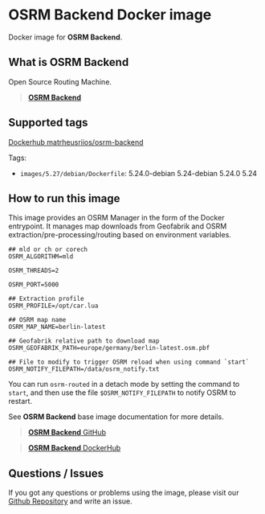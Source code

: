 # **OSRM Backend** Docker image

Docker image for **OSRM Backend**.

## What is **OSRM Backend**

Open Source Routing Machine.

> [**OSRM Backend**](http://project-osrm.org/)

## Supported tags

[Dockerhub matrheusriios/osrm-backend](https://hub.docker.com/repository/docker/matrheusriios/osrm-backend/)

Tags:
-   `images/5.27/debian/Dockerfile`: 5.24.0-debian 5.24-debian 5.24.0 5.24 <!--+tags-->

## How to run this image

This image provides an OSRM Manager in the form of the Docker entrypoint.
It manages map downloads from Geofabrik and OSRM extraction/pre-processing/routing based on environment variables.

```shell
## mld or ch or corech
OSRM_ALGORITHM=mld

OSRM_THREADS=2

OSRM_PORT=5000

## Extraction profile
OSRM_PROFILE=/opt/car.lua

## OSRM map name
OSRM_MAP_NAME=berlin-latest

## Geofabrik relative path to download map
OSRM_GEOFABRIK_PATH=europe/germany/berlin-latest.osm.pbf

## File to modify to trigger OSRM reload when using command `start`
OSRM_NOTIFY_FILEPATH=/data/osrm_notify.txt
```

You can run `osrm-routed` in a detach mode by setting the command to `start`, and then use the file `$OSRM_NOTIFY_FILEPATH` to notify OSRM to restart.

See **OSRM Backend** base image documentation for more details.

> [**OSRM Backend** GitHub](https://github.com/Project-OSRM/osrm-backend)

> [**OSRM Backend** DockerHub](https://hub.docker.com/r/osrm/osrm-backend/)

## Questions / Issues

If you got any questions or problems using the image, please visit our [Github Repository](https://github.com/matheusriios/docker-osrm-backend/) and write an issue.